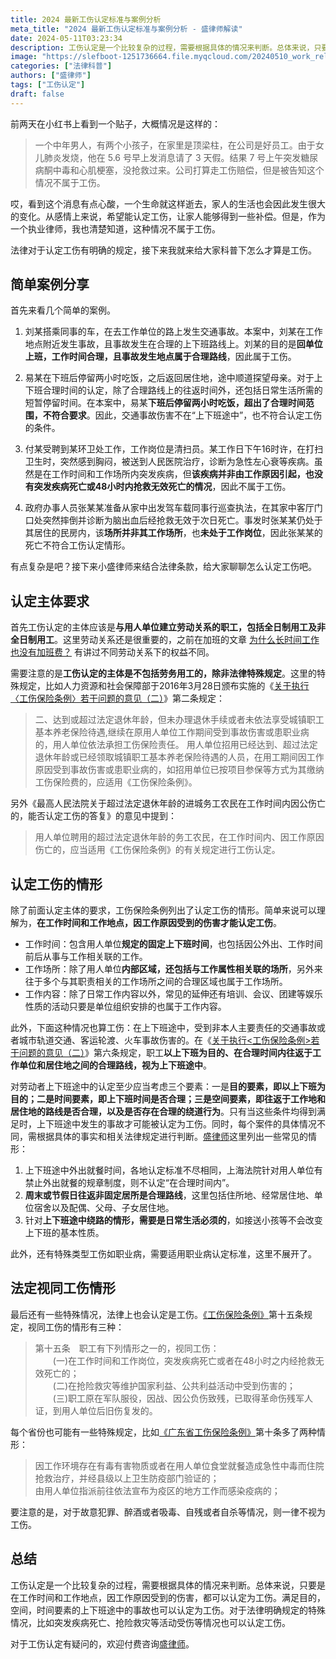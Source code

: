 ```yaml
---
title: 2024 最新工伤认定标准与案例分析
meta_title: "2024 最新工伤认定标准与案例分析 - 盛律师解读"
date: 2024-05-11T03:23:34
description: 工伤认定是一个比较复杂的过程，需要根据具体的情况来判断。总体来说，只要是在工作时间和工作地点，因工作原因受到的伤害，都可以认定为工伤。满足目的，空间，时间要素的上下班途中的事故也可以认定为工伤。对于法律明确规定的特殊情况，比如突发疾病死亡、抢险救灾等活动受伤等情况也可以认定工伤。
image: "https://slefboot-1251736664.file.myqcloud.com/20240510_work_related_injury_cover.png/webp"
categories: ["法律科普"]
authors: ["盛律师"]
tags: ["工伤认定"]
draft: false
---
```


前两天在小红书上看到一个贴子，大概情况是这样的：

> 一个中年男人，有两个小孩子，在家里是顶梁柱，在公司是好员工。由于女儿肺炎发烧，他在 5.6 号早上发消息请了 3 天假。结果 7 号上午突发糖尿病酮中毒和心肌梗塞，没抢救过来。公司打算走工伤赔偿，但是被告知这个情况不属于工伤。

哎，看到这个消息有点心酸，一个生命就这样逝去，家人的生活也会因此发生很大的变化。从感情上来说，希望能认定工伤，让家人能够得到一些补偿。但是，作为一个执业律师，我也清楚知道，这种情况不属于工伤。

法律对于认定工伤有明确的规定，接下来我就来给大家科普下怎么才算是工伤。

## 简单案例分享

首先来看几个简单的案例。

1. 刘某搭乘同事的车，在去工作单位的路上发生交通事故。本案中，刘某在工作地点附近发生事故，且事故发生在合理的上下班路线上。刘某的目的是**回单位上班，工作时间合理，且事故发生地点属于合理路线**，因此属于工伤。

2. 易某在下班后停留两小时吃饭，之后返回居住地，途中顺道探望母亲。对于上下班合理时间的认定，除了合理路线上的往返时间外，还包括日常生活所需的短暂停留时间。在本案中，易某**下班后停留两小时吃饭，超出了合理时间范围，不符合要求**。因此，交通事故伤害不在“上下班途中”，也不符合认定工伤的条件。

3. 付某受聘到某环卫处工作，工作岗位是清扫员。某工作日下午16时许，在打扫卫生时，突然感到胸闷，被送到人民医院治疗，诊断为急性左心衰等疾病。虽然是在工作时间和工作场所内突发疾病，但**该疾病并非由工作原因引起，也没有突发疾病死亡或48小时内抢救无效死亡的情况**，因此不属于工伤。

4. 政府办事人员张某某准备从家中出发驾车载同事行巡查执法，在其家中客厅门口处突然摔倒并诊断为脑出血后经抢救无效于次日死亡。事发时张某某仍处于其居住的民房内，该**场所并非其工作场所**，也**未处于工作岗位**，因此张某某的死亡不符合工伤认定情形。

有点复杂是吧？接下来小盛律师来结合法律条款，给大家聊聊怎么认定工伤吧。

## 认定主体要求

首先工伤认定的主体应该是**与用人单位建立劳动关系的职工，包括全日制用工及非全日制用工**。这里劳动关系还是很重要的，之前在加班的文章 [为什么长时间工作也没有加班费？](https://shenglvshi.cn/why_not_overtime_pay/) 有讲过不同劳动关系下的权益不同。

需要注意的是**工伤认定的主体是不包括劳务用工的，除非法律特殊规定**。这里的特殊规定，比如人力资源和社会保障部于2016年3月28日颁布实施的《[关于执行〈工伤保险条例〉若干问题的意见（二）](http://www.mohrss.gov.cn/SYrlzyhshbzb/shehuibaozhang/zcwj/gongshang/201603/t20160331_236984.html)》第二条规定：

> 二、达到或超过法定退休年龄，但未办理退休手续或者未依法享受城镇职工基本养老保险待遇,继续在原用人单位工作期间受到事故伤害或患职业病的，用人单位依法承担工伤保险责任。
> 用人单位招用已经达到、超过法定退休年龄或已经领取城镇职工基本养老保险待遇的人员，在用工期间因工作原因受到事故伤害或患职业病的，如招用单位已按项目参保等方式为其缴纳工伤保险费的，应适用《工伤保险条例》。

另外《最高人民法院关于超过法定退休年龄的进城务工农民在工作时间内因公伤亡的，能否认定工伤的答复》的意见中提到：

> 用人单位聘用的超过法定退休年龄的务工农民，在工作时间内、因工作原因伤亡的，应当适用《工伤保险条例》的有关规定进行工伤认定。

## 认定工伤的情形

除了前面认定主体的要求，工伤保险条例列出了认定工伤的情形。简单来说可以理解为，**在工作时间和工作地点，因工作原因受到的伤害才能认定工伤**。

- 工作时间：包含用人单位**规定的固定上下班时间**，也包括因公外出、工作时间前后从事与工作相关联的工作。
- 工作场所：除了用人单位**内部区域，还包括与工作属性相关联的场所**，另外来往于多个与其职责相关的工作场所之间的合理区域也属于工作场所。
- 工作内容：除了日常工作内容以外，常见的延伸还有培训、会议、团建等娱乐性质的活动只要是单位组织安排的也属于工作内容。

此外，下面这种情况也算工伤：在上下班途中，受到非本人主要责任的交通事故或者城市轨道交通、客运轮渡、火车事故伤害的。在《[关于执行<工伤保险条例>若干问题的意见（二）](http://www.mohrss.gov.cn/SYrlzyhshbzb/shehuibaozhang/zcwj/gongshang/201603/t20160331_236984.html)》第六条规定，职工**以上下班为目的、在合理时间内往返于工作单位和居住地之间的合理路线，视为上下班途中**。

对劳动者上下班途中的认定至少应当考虑三个要素：一是**目的要素，即以上下班为目的；二是时间要素，即上下班时间是否合理；三是空间要素，即往返于工作地和居住地的路线是否合理，以及是否存在合理的绕道行为**。只有当这些条件均得到满足时，上下班途中发生的事故才可能被认定为工伤。同时，每个案件的具体情况不同，需根据具体的事实和相关法律规定进行判断。[盛律师](https://shenglvshi.cn/contact)这里列出一些常见的情形：

1. 上下班途中外出就餐时间，各地认定标准不尽相同，上海法院针对用人单位有禁止外出就餐的规章制度，则不认定“在合理时间内”。
2. **周末或节假日往返非固定居所是合理路线**，这里包括住所地、经常居住地、单位宿舍以及配偶、父母、子女居住地。
3. 针对**上下班途中绕路的情形，需要是日常生活必须的**，如接送小孩等不会改变上下班的基本性质。

此外，还有特殊类型工伤如职业病，需要适用职业病认定标准，这里不展开了。

## 法定视同工伤情形

最后还有一些特殊情况，法律上也会认定是工伤。[《工伤保险条例》](https://www.gov.cn/zwgk/2005-05/20/content_144.htm)第十五条规定，视同工伤的情形有三种：

> 第十五条　职工有下列情形之一的，视同工伤：  
>　　(一)在工作时间和工作岗位，突发疾病死亡或者在48小时之内经抢救无效死亡的；  
>　　(二)在抢险救灾等维护国家利益、公共利益活动中受到伤害的；  
>　　(三)职工原在军队服役，因战、因公负伤致残，已取得革命伤残军人证，到用人单位后旧伤复发的。  

每个省份也可能有一些特殊规定，比如[《广东省工伤保险条例》](https://www.gd.gov.cn/zwgk/wjk/zcfgk/content/post_2523998.html)第十条多了两种情形：

> 因工作环境存在有毒有害物质或者在用人单位食堂就餐造成急性中毒而住院抢救治疗，并经县级以上卫生防疫部门验证的；  
> 由用人单位指派前往依法宣布为疫区的地方工作而感染疫病的；

要注意的是，对于故意犯罪、醉酒或者吸毒、自残或者自杀等情况，则一律不视为工伤。

## 总结

工伤认定是一个比较复杂的过程，需要根据具体的情况来判断。总体来说，只要是在工作时间和工作地点，因工作原因受到的伤害，都可以认定为工伤。满足目的，空间，时间要素的上下班途中的事故也可以认定为工伤。对于法律明确规定的特殊情况，比如突发疾病死亡、抢险救灾等活动受伤等情况也可以认定工伤。

对于工伤认定有疑问的，欢迎付费咨询[盛律师](https://shenglvshi.cn/contact)。